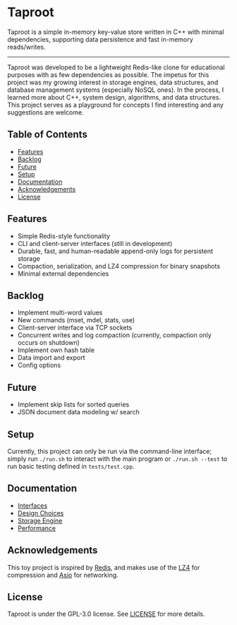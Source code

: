 # Taproot

Taproot is a simple in-memory key-value store written in C++ with minimal dependencies, supporting data persistence and fast in-memory reads/writes.

-----

Taproot was developed to be a lightweight Redis-like clone for educational purposes with as few dependencies as possible. The impetus for this project was my growing interest in storage engines, data structures, and database management systems (especially NoSQL ones). In the process, I learned more about C++, system design, algorithms, and data structures. This project serves as a playground for concepts I find interesting and any suggestions are welcome.

## Table of Contents

- [Features](#features)
- [Backlog](#backlog)
- [Future](#future)
- [Setup](#setup)
- [Documentation](#documentation)
- [Acknowledgements](#acknowledgements)
- [License](#license)

## Features

- Simple Redis-style functionality
- CLI and client-server interfaces (still in development)
- Durable, fast, and human-readable append-only logs for persistent storage
- Compaction, serialization, and LZ4 compression for binary snapshots
- Minimal external dependencies

## Backlog

- Implement multi-word values
- New commands (mset, mdel, stats, use)
- Client-server interface via TCP sockets
- Concurrent writes and log compaction (currently, compaction only occurs on shutdown)
- Implement own hash table
- Data import and export
- Config options

## Future

- Implement skip lists for sorted queries
- JSON document data modeling w/ search

## Setup

Currently, this project can only be run via the command-line interface; simply run `./run.sh` to interact with the main program or `./run.sh --test` to run basic testing defined in `tests/test.cpp`.

## Documentation

- [Interfaces](docs/interfaces.md)
- [Design Choices](docs/design-choices.md)
- [Storage Engine](docs/storage.md)
- [Performance](docs/performance.md)

## Acknowledgements

This toy project is inspired by [Redis](https://github.com/redis/redis), and makes use of the [LZ4](https://github.com/lz4/lz4) for compression and [Asio](https://github.com/chriskohlhoff/asio) for networking.

## License

Taproot is under the GPL-3.0 license. See [LICENSE](LICENSE) for more details.
